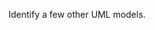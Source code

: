 <panel type="info" header="`W12.1a` Can identify UML models :star::star::star:" no-close>
  <include src="../../book/modeling/introduction/umlModels/full.md" />
<panel header=":dart: Evidence" expanded>
  
Identify a few other UML models.
  
</panel>
</panel>

<panel type="success" header="`W12.1b` Can explain deployment diagrams :star::star::star::star:" no-close>
  <include src="../../book/modeling/modelingStructures/deploymentDiagrams/full.md" />
<!-- TODO: add evidence -->
</panel>

<panel type="success" header="`W12.1c` Can explain component diagrams :star::star::star::star:" no-close>
  <include src="../../book/modeling/modelingStructures/componentDiagrams/full.md" />
<!-- TODO: add evidence -->
</panel>

<panel type="success" header="`W12.1d` Can explain package diagrams :star::star::star::star:" no-close>
  <include src="../../book/modeling/modelingStructures/packageDiagrams/full.md" />
<!-- TODO: add evidence -->
</panel>

<panel type="success" header="`W12.1e` Can explain composite structure diagrams :star::star::star::star:" no-close>
  <include src="../../book/modeling/modelingStructures/compositeStructureDiagrams/full.md" />
<!-- TODO: add evidence -->
</panel>

<panel type="success" header="`W12.1f` Can explain timing diagrams :star::star::star::star:" no-close>
  <include src="../../book/modeling/modelingBehaviors/timingDiagrams/full.md" />
<!-- TODO: add evidence -->
</panel>

<panel type="success" header="`W12.1g` Can explain interaction overview diagrams :star::star::star::star:" no-close>
  <include src="../../book/modeling/modelingBehaviors/interactionOverviewDiagrams/full.md" />
<!-- TODO: add evidence -->
</panel>

<panel type="success" header="`W12.1h` Can explain communication diagrams :star::star::star::star:" no-close>
  <include src="../../book/modeling/modelingBehaviors/communicationDiagrams/full.md" />
<!-- TODO: add evidence -->
</panel>

<panel type="success" header="`W12.1i` Can explain state machine diagrams :star::star::star::star:" no-close>
  <include src="../../book/modeling/modelingBehaviors/stateMachineDiagrams/full.md" />
<!-- TODO: add evidence -->
</panel>
